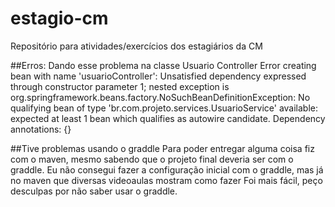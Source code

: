 # estagio-cm
Repositório para atividades/exercícios dos estagiários da CM

##Erros: Dando esse problema na classe Usuario Controller
	Error creating bean with name 'usuarioController': Unsatisfied dependency expressed through constructor parameter 1;
	nested exception is org.springframework.beans.factory.NoSuchBeanDefinitionException: No qualifying bean of type 
	'br.com.projeto.services.UsuarioService' available: expected at least 1 bean which qualifies as autowire candidate. 
	Dependency annotations: {}

##Tive problemas usando o graddle
	Para poder entregar alguma coisa fiz com o maven, mesmo sabendo que o projeto final deveria ser com o graddle.
	Eu não consegui fazer a configuração inicial com o graddle, mas já no maven que diversas videoaulas mostram como fazer
	Foi mais fácil, peço desculpas por não saber usar o graddle.
